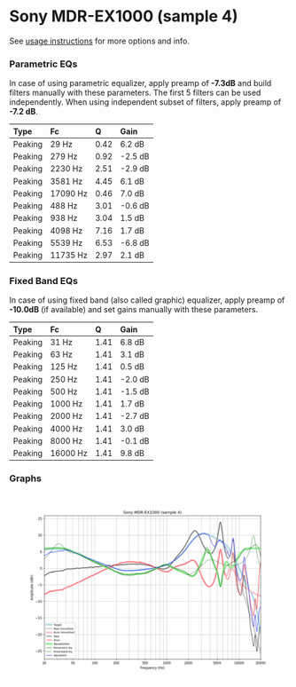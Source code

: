 # Sony MDR-EX1000 (sample 4)
See [usage instructions](https://github.com/jaakkopasanen/AutoEq#usage) for more options and info.

### Parametric EQs
In case of using parametric equalizer, apply preamp of **-7.3dB** and build filters manually
with these parameters. The first 5 filters can be used independently.
When using independent subset of filters, apply preamp of **-7.2 dB**.

| Type    | Fc       |    Q | Gain    |
|:--------|:---------|:-----|:--------|
| Peaking | 29 Hz    | 0.42 | 6.2 dB  |
| Peaking | 279 Hz   | 0.92 | -2.5 dB |
| Peaking | 2230 Hz  | 2.51 | -2.9 dB |
| Peaking | 3581 Hz  | 4.45 | 6.1 dB  |
| Peaking | 17090 Hz | 0.46 | 7.0 dB  |
| Peaking | 488 Hz   | 3.01 | -0.6 dB |
| Peaking | 938 Hz   | 3.04 | 1.5 dB  |
| Peaking | 4098 Hz  | 7.16 | 1.7 dB  |
| Peaking | 5539 Hz  | 6.53 | -6.8 dB |
| Peaking | 11735 Hz | 2.97 | 2.1 dB  |

### Fixed Band EQs
In case of using fixed band (also called graphic) equalizer, apply preamp of **-10.0dB**
(if available) and set gains manually with these parameters.

| Type    | Fc       |    Q | Gain    |
|:--------|:---------|:-----|:--------|
| Peaking | 31 Hz    | 1.41 | 6.8 dB  |
| Peaking | 63 Hz    | 1.41 | 3.1 dB  |
| Peaking | 125 Hz   | 1.41 | 0.5 dB  |
| Peaking | 250 Hz   | 1.41 | -2.0 dB |
| Peaking | 500 Hz   | 1.41 | -1.5 dB |
| Peaking | 1000 Hz  | 1.41 | 1.7 dB  |
| Peaking | 2000 Hz  | 1.41 | -2.7 dB |
| Peaking | 4000 Hz  | 1.41 | 3.0 dB  |
| Peaking | 8000 Hz  | 1.41 | -0.1 dB |
| Peaking | 16000 Hz | 1.41 | 9.8 dB  |

### Graphs
![](./Sony%20MDR-EX1000%20(sample%204).png)